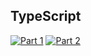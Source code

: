## TypeScript
[![Part 1](https://img.shields.io/badge/Part%201-1.054ms-informational)](https://adventofcode.com/2023/)
[![Part 2](https://img.shields.io/badge/Part%202-0.696ms-informational)](https://adventofcode.com/2023/)